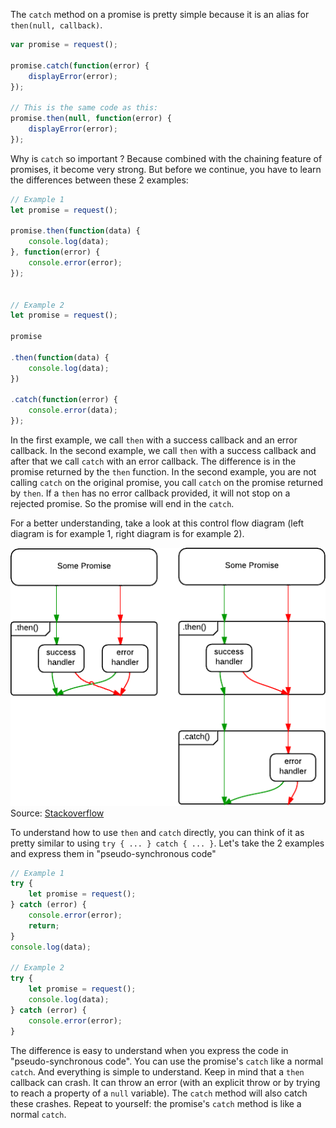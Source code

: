 The `catch` method on a promise is pretty simple because it is an alias for `then(null, callback)`.

```javascript
var promise = request();

promise.catch(function(error) {
    displayError(error);
});

// This is the same code as this:
promise.then(null, function(error) {
    displayError(error);
});
```

Why is `catch` so important ? Because combined with the chaining feature of promises, it become very strong. But before we continue, you have to learn the differences between these 2 examples:

```javascript
// Example 1
let promise = request();

promise.then(function(data) {
    console.log(data);
}, function(error) {
    console.error(error);
});


// Example 2
let promise = request();

promise

.then(function(data) {
    console.log(data);
})

.catch(function(error) {
    console.error(data);
});
```

In the first example, we call `then` with a success callback and an error callback. In the second example, we call `then` with a success callback and after that we call `catch` with an error callback. The difference is in the promise returned by the `then` function. In the second example, you are not calling `catch` on the original promise, you call `catch` on the promise returned by `then`. If a `then` has no error callback provided, it will not stop on a rejected promise. So the promise will end in the `catch`.

For a better understanding, take a look at this control flow diagram (left diagram is for example 1, right diagram is for example 2).

![Control flow diagram](diagram.png)
Source: [Stackoverflow](https://stackoverflow.com/questions/24662289/when-is-thensuccess-fail-considered-an-antipattern-for-promises)

To understand how to use `then` and `catch` directly, you can think of it as pretty similar to using `try { ... } catch { ... }`. Let's take the 2 examples and express them in "pseudo-synchronous code"

```javascript
// Example 1
try {
    let promise = request();
} catch (error) {
    console.error(error);
    return;
}
console.log(data);

// Example 2
try {
    let promise = request();
    console.log(data);
} catch (error) {
    console.error(error);
}
```

The difference is easy to understand when you express the code in "pseudo-synchronous code". You can use the promise's `catch` like a normal `catch`. And everything is simple to understand. Keep in mind that a `then` callback can crash. It can throw an error (with an explicit throw or by trying to reach a property of a `null` variable). The `catch` method will also catch these crashes. Repeat to yourself: the promise's `catch` method is like a normal `catch`.
